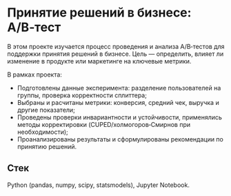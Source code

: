 # Принятие решений в бизнесе: A/B‑тест

В этом проекте изучается процесс проведения и анализа A/B‑тестов для поддержки принятия решений в бизнесе. Цель — определить, влияет ли изменение в продукте или маркетинге на ключевые метрики.

В рамках проекта:
- Подготовлены данные эксперимента: разделение пользователей на группы, проверка корректности сплиттера;
- Выбраны и расчитаны метрики: конверсия, средний чек, выручка и другие показатели;
- Проведены проверки инвариантности и устойчивости, применялись методы корректировки (CUPED/холмогоров‑Смирнов при необходимости);
- Проанализированы результаты и сформулированы рекомендации по принятию решений.

## Стек
Python (pandas, numpy, scipy, statsmodels), Jupyter Notebook.
